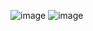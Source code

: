 ![image](https://github.com/user-attachments/assets/222ebf18-41a8-426b-8d86-0fb25144d80b)
![image](https://github.com/user-attachments/assets/434d41c3-df3a-47e4-baef-51e162a0ae8a)
